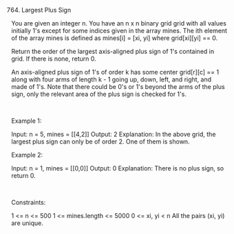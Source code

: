 764. Largest Plus Sign

You are given an integer n. You have an n x n binary grid grid with all values initially 1's except for some indices given in the array mines. The ith element of the array mines is defined as mines[i] = [xi, yi] where grid[xi][yi] == 0.

Return the order of the largest axis-aligned plus sign of 1's contained in grid. If there is none, return 0.

An axis-aligned plus sign of 1's of order k has some center grid[r][c] == 1 along with four arms of length k - 1 going up, down, left, and right, and made of 1's. Note that there could be 0's or 1's beyond the arms of the plus sign, only the relevant area of the plus sign is checked for 1's.

 

Example 1:

Input: n = 5, mines = [[4,2]]
Output: 2
Explanation: In the above grid, the largest plus sign can only be of order 2. One of them is shown.


Example 2:

Input: n = 1, mines = [[0,0]]
Output: 0
Explanation: There is no plus sign, so return 0.


 

Constraints:

1 <= n <= 500
1 <= mines.length <= 5000
0 <= xi, yi < n
All the pairs (xi, yi) are unique.
